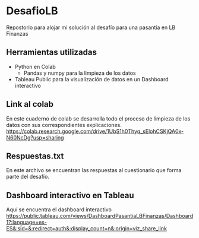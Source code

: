 # DesafioLB
Repostorio para alojar mi solución al desafío para una pasantía en LB Finanzas


## Herramientas utilizadas
- Python en Colab
  - Pandas y numpy para la limpieza de los datos
- Tableau Public para la visualización de datos en un Dashboard interactivo

## Link al colab
En este cuaderno de colab se desarrolla todo el proceso de limpieza de los datos con sus correspondientes explicaciones.
https://colab.research.google.com/drive/1UbS1h0Thyq_sElohCSKjQA0x-N60NcDg?usp=sharing

## Respuestas.txt
En este archivo se encuentran las respuestas al cuestionario que forma parte del desafío.

## Dashboard interactivo en Tableau
Aquí se encuentra el dashboard interactivo
https://public.tableau.com/views/DashboardPasantiaLBFinanzas/Dashboard1?:language=es-ES&:sid=&:redirect=auth&:display_count=n&:origin=viz_share_link

